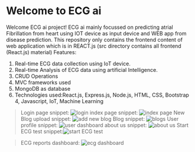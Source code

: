 # Welcome to ECG ai

Welcome ECG ai project!
ECG ai mainly focussed on predicting atrial Fibrillation from heart using IOT device as input device and WEB app from disease prediction.
This repository only contains the frontend content of web application which is in REACT.js (src directory contains all frontend (React.js) material)
Features:
  1. Real-time ECG data collection using IoT device.
  2. Real-time Analysis of ECG data using artificial Intelligence.
  3. CRUD Operations
  4. MVC frameworks used
  5. MongoDB as database
  6. Technologies used:React.js, Express.js, Node.js, HTML, CSS, Bootstrap 4, Javascript, IoT, Machine Learning 
  
 > Login page snippet:
![login](https://user-images.githubusercontent.com/55867003/113104886-a29ffc00-921e-11eb-9a43-95198e27b233.png)
> index page snippet:
![index page](https://user-images.githubusercontent.com/55867003/113105315-15a97280-921f-11eb-90cc-b31fe65d4c01.png)
> New Blog upload snippet:
![add new blog](https://user-images.githubusercontent.com/55867003/113105400-2a860600-921f-11eb-8c51-33e571c5164e.png)
> Blog snippet:
![blogs](https://user-images.githubusercontent.com/55867003/113105444-35409b00-921f-11eb-91b2-2d2a50c8826e.png)
> User profile snippet:
![user dashboard](https://user-images.githubusercontent.com/55867003/113105677-7a64cd00-921f-11eb-997c-8c6896bc869c.png)
> about us snippet:
![about us](https://user-images.githubusercontent.com/55867003/113105704-83559e80-921f-11eb-800b-9ec4132b31fe.png)
>Start ECG test snippet:![start ECG test](https://user-images.githubusercontent.com/55867003/113106339-48079f80-9220-11eb-80a3-9b6e02f64485.png)

>ECG reports dashboard: ![ecg dashboard](https://user-images.githubusercontent.com/55867003/113106107-fd862300-921f-11eb-8a20-f2dc1cbef9a5.png)


